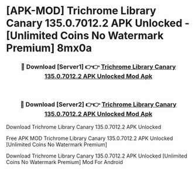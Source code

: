 # [APK-MOD] Trichrome Library Canary 135.0.7012.2 APK Unlocked - [Unlimited Coins No Watermark Premium] 8mx0a



<div align="center">
<h3>🔴 Download [Server1] 👉👉 <a href="https://momento.my/?title=Trichrome_Library_Canary_135.0.7012.2_APK_Unlocked">Trichrome Library Canary 135.0.7012.2 APK Unlocked Mod Apk</a></h3><br>

<h3>🔴 Download [Server2] 👉👉 <a href="https://momento.my/?title=Trichrome_Library_Canary_135.0.7012.2_APK_Unlocked">Trichrome Library Canary 135.0.7012.2 APK Unlocked Mod Apk</a></h3>
</div>



Download Trichrome Library Canary 135.0.7012.2 APK Unlocked 

Free APK MOD Trichrome Library Canary 135.0.7012.2 APK Unlocked [Unlimited Coins No Watermark Premium]

Download Trichrome Library Canary 135.0.7012.2 APK Unlocked [Unlimited Coins No Watermark Premium] Mod For Android
